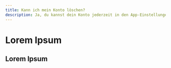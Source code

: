 ```yaml
---
title: Kann ich mein Konto löschen?
description: Ja, du kannst dein Konto jederzeit in den App-Einstellungen löschen.
---
```


# Lorem Ipsum

## Lorem Ipsum
